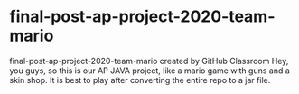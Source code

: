 # final-post-ap-project-2020-team-mario
final-post-ap-project-2020-team-mario created by GitHub Classroom
Hey, you guys, so this is our AP JAVA project, like a mario game with guns and a skin shop. It is best to play after converting the entire repo to a jar file.
